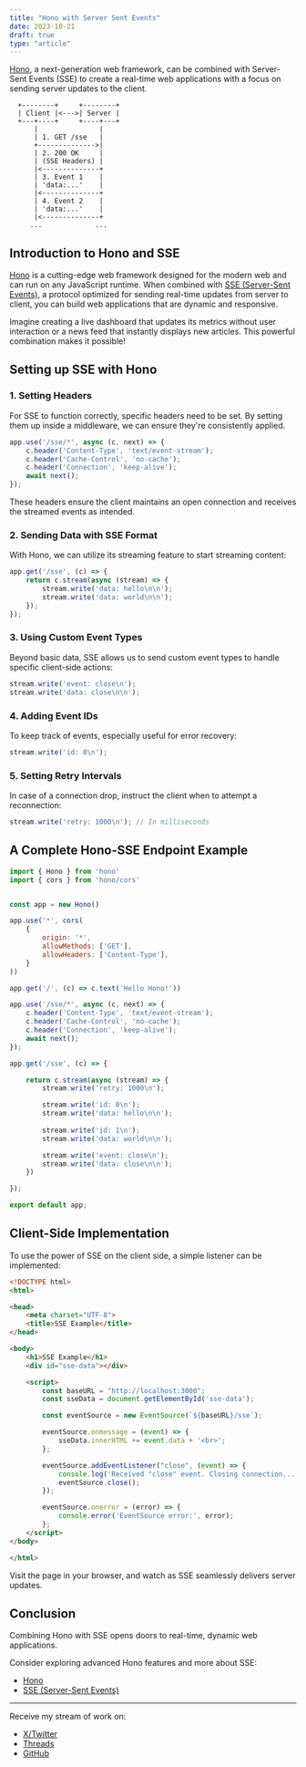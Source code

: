```yaml
---
title: "Hono with Server Sent Events"
date: 2023-10-21
draft: true
type: "article"
---
```


[Hono](https://hono.dev/), a next-generation web framework, can be combined with Server-Sent Events (SSE) to create a real-time web applications with a focus on sending server updates to the client.

```
  +--------+     +--------+
  | Client |<--->| Server |
  +---+----+     +----+---+
      |               |
      | 1. GET /sse   |
      +-------------->|
      | 2. 200 OK     |
      | (SSE Headers) |
      |<--------------+
      | 3. Event 1    |
      | 'data:...'    |
      |<--------------+
      | 4. Event 2    |
      | 'data:...'    |
      |<--------------+
     ...             ...
```

## Introduction to Hono and SSE

[Hono](https://hono.dev/) is a cutting-edge web framework designed for the modern web and can run on any JavaScript runtime. When combined with [SSE (Server-Sent Events)](https://developer.mozilla.org/en-US/docs/Web/API/Server-sent_events/Using_server-sent_events), a protocol optimized for sending real-time updates from server to client, you can build web applications that are dynamic and responsive.

Imagine creating a live dashboard that updates its metrics without user interaction or a news feed that instantly displays new articles. This powerful combination makes it possible!

## Setting up SSE with Hono

### 1. Setting Headers

For SSE to function correctly, specific headers need to be set. By setting them up inside a middleware, we can ensure they're consistently applied.

```javascript
app.use('/sse/*', async (c, next) => {
    c.header('Content-Type', 'text/event-stream');
    c.header('Cache-Control', 'no-cache');
    c.header('Connection', 'keep-alive');
    await next();
});
```

These headers ensure the client maintains an open connection and receives the streamed events as intended.

### 2. Sending Data with SSE Format

With Hono, we can utilize its streaming feature to start streaming content:

```javascript
app.get('/sse', (c) => {
    return c.stream(async (stream) => {
        stream.write('data: hello\n\n');
        stream.write('data: world\n\n');
    });
});
```

### 3. Using Custom Event Types

Beyond basic data, SSE allows us to send custom event types to handle specific client-side actions:

```javascript
stream.write('event: close\n');
stream.write('data: close\n\n');
```

### 4. Adding Event IDs

To keep track of events, especially useful for error recovery:

```javascript
stream.write('id: 0\n');
```

### 5. Setting Retry Intervals

In case of a connection drop, instruct the client when to attempt a reconnection:

```javascript
stream.write('retry: 1000\n'); // In milliseconds
```

## A Complete Hono-SSE Endpoint Example

```javascript
import { Hono } from 'hono'
import { cors } from 'hono/cors'


const app = new Hono()

app.use('*', cors(
    {
        origin: '*',
        allowMethods: ['GET'],
        allowHeaders: ['Content-Type'],
    }
))

app.get('/', (c) => c.text('Hello Hono!'))

app.use('/sse/*', async (c, next) => {
    c.header('Content-Type', 'text/event-stream');
    c.header('Cache-Control', 'no-cache');
    c.header('Connection', 'keep-alive');
    await next();
});

app.get('/sse', (c) => {

    return c.stream(async (stream) => {
        stream.write('retry: 1000\n');

        stream.write('id: 0\n');
        stream.write('data: hello\n\n');
        
        stream.write('id: 1\n');
        stream.write('data: world\n\n');

        stream.write('event: close\n');
        stream.write('data: close\n\n');
    })

});

export default app;
```

## Client-Side Implementation

To use the power of SSE on the client side, a simple listener can be implemented:

```html
<!DOCTYPE html>
<html>

<head>
    <meta charset="UTF-8">
    <title>SSE Example</title>
</head>

<body>
    <h1>SSE Example</h1>
    <div id="sse-data"></div>

    <script>
        const baseURL = "http://localhost:3000";
        const sseData = document.getElementById('sse-data');

        const eventSource = new EventSource(`${baseURL}/sse`);

        eventSource.onmessage = (event) => {
            sseData.innerHTML += event.data + '<br>';
        };

        eventSource.addEventListener("close", (event) => {
            console.log('Received "close" event. Closing connection...');
            eventSource.close();
        });

        eventSource.onerror = (error) => {
            console.error('EventSource error:', error);
        };
    </script>
</body>

</html>
```

Visit the page in your browser, and watch as SSE seamlessly delivers server updates.

## Conclusion

Combining Hono with SSE opens doors to real-time, dynamic web applications. 

Consider exploring advanced Hono features and more about SSE:
- [Hono](https://hono.dev/) 
- [SSE (Server-Sent Events)](https://developer.mozilla.org/en-US/docs/Web/API/Server-sent_events/Using_server-sent_events)

---
Receive my stream of work on:
- [X/Twitter](https://twitter.com/YanaelBarbier)
- [Threads](https://www.threads.net/@yanaelbarbier)
- [GitHub](https://github.com/st3w4r)
